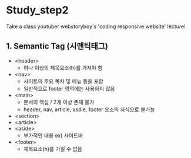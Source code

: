 # Study_step2
Take a class youtuber webstoryboy's 'coding responsive website' lecture!

## 1. Semantic Tag (시맨틱태그)
* &lt;header&gt;
  * 하나 이상의 제목요소(h)를 가져야 함
* &lt;nav&gt;
  * 사이트의 주요 목차 및 메뉴 등을 포함
  * 일반적으로 footer 영역에는 사용하지 않음
* &lt;main&gt;
  * 문서의 핵심 / 2개 이상 존재 불가
  * header, nav, article, asdie, footer 요소의 자식으로 불가능
* &lt;section&gt;
* &lt;article&gt;
* &lt;aside&gt;
  * 부가적인 내용 ex) 사이드바
* &lt;footer&gt;
  * 제목요소(h)를 가질 수 없음

